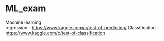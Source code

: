 # ML_exam
Machine learning  
regression - https://www.kaggle.com/c/test-of-prediction/
Classification - https://www.kaggle.com/c/test-of-classification
